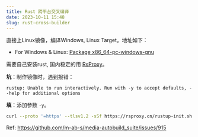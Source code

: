 ```yaml
---
title: Rust 跨平台交叉编译
date: 2023-10-11 15:48
slug: rust-cross-builder
---
```


直接上Linux镜像，编译Windows, Linux Target。地址如下：

- For Windows & Linux: [Package x86_64-pc-windows-gnu](https://github.com/cross-rs/cross/pkgs/container/x86_64-pc-windows-gnu)

需要自己安装rust, 国内稳定的用 [RsProxy](https://rsproxy.cn/#getStarted)。

**坑**：制作镜像时，遇到报错：

```
rustup: Unable to run interactively. Run with -y to accept defaults, --help for additional options
```

**填**：添加参数 `-y`。

```bash
curl --proto '=https' --tlsv1.2 -sSf https://rsproxy.cn/rustup-init.sh | sh -s -- -v -y 
```

Ref: <https://github.com/m-ab-s/media-autobuild_suite/issues/915>

